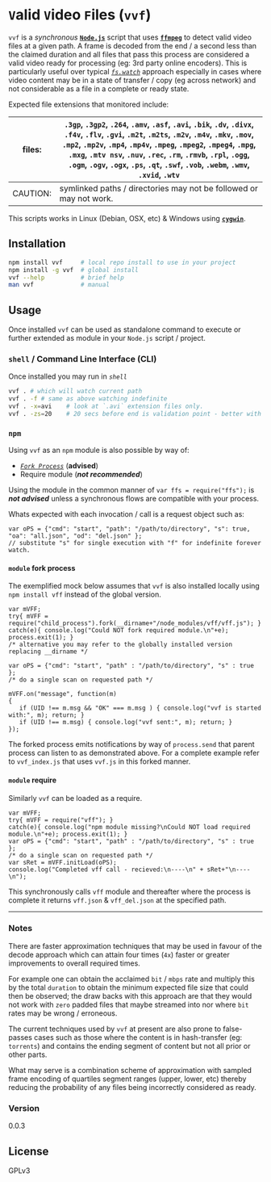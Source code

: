 # `V`alid `V`ideo `F`iles (`vvf`)

`vvf` is a *_synchronous_* [**`Node.js`**] script that uses [**`ffmpeg`**] to detect valid video files at a given path. A frame is decoded from the end / a second less than the claimed duration and all files that pass this process are considered a valid video ready for processing (eg: 3rd party online encoders). This is particularly useful over typical [_`fs.watch`_] approach especially in cases where video content may be in a state of transfer / copy (eg across network) and not considerable as a file in a complete or ready state.

Expected file extensions that monitored include:


| files: | `.3gp`, `.3gp2`, `.264`, `.amv`, `.asf`, `.avi`, `.bik`, `.dv`, `.divx`, `.f4v`, `.flv`, `.gvi`, `.m2t`, `.m2ts`, `.m2v`, `.m4v`, `.mkv`, `.mov`, `.mp2`, `.mp2v`, `.mp4`, `.mp4v`, `.mpeg`, `.mpeg2`, `.mpeg4`, `.mpg`, `.mxg`, `.mtv nsv`, `.nuv`, `.rec`, `.rm`, `.rmvb`, `.rpl`, `.ogg`, `.ogm`, `.ogv`, `.ogx`, `.ps`, `.qt`, `.swf`, `.vob`, `.webm`, `.wmv`, `.xvid`, `.wtv` |
| --- | --- |
| CAUTION: | symlinked paths / directories may not be followed or may not work. |


This scripts works in Linux (Debian, OSX, etc) & Windows using [**`cygwin`**].


## Installation
```sh
npm install vvf		# local repo install to use in your project
npm install -g vvf	# global install
vvf --help			# brief help
man vvf				# manual
```


## Usage
Once installed `vvf` can be used as standalone command to execute or further extended as module in your `Node.js` script / project. 

### `shell` / Command Line Interface (CLI)
Once installed you may run in *_`shell`_* 
```sh
vvf . # which will watch current path 
vvf . -f # same as above watching indefinite
vvf . -x=avi	# look at `.avi` extension files only. 
vvf . -zs=20	# 20 secs before end is validation point - better with sloppy / non-key framed files. 
```

### `npm`
Using `vvf` as an `npm` module is also possible by way of:
 - [_`Fork Process`_] (__advised__)
 - Require module (*__not recommended__*)

Using the module in the common manner of `var ffs = require("ffs");` is *__not advised__* unless a synchronous flows are compatible with your process.

Whats expected with each invocation / call is a request object such as:
```
var oPS = {"cmd": "start", "path": "/path/to/directory", "s": true, "oa": "all.json", "od": "del.json" };
// substitute "s" for single execution with "f" for indefinite forever watch. 
```

#### `module` fork process
The exemplified mock below assumes that `vvf` is also installed locally using `npm install vff` instead of the global version.
```
var mVFF;
try{ mVFF = require("child_process").fork(__dirname+"/node_modules/vff/vff.js"); }
catch(e){ console.log("Could NOT fork required module.\n"+e); process.exit(1); }
/* alternative you may refer to the globally installed version replacing __dirname */

var oPS = {"cmd": "start", "path" : "/path/to/directory", "s" : true };
/* do a single scan on requested path */

mVFF.on("message", function(m)
{
   if (UID !== m.msg && "OK" === m.msg ) { console.log("vvf is started with:", m); return; }
   if (UID !== m.msg) { console.log("vvf sent:", m); return; }
});
```
The forked process emits notifications by way of `process.send` that parent process can listen to as demonstrated above. For a complete example refer to `vvf_index.js` that uses `vvf.js` in this forked manner. 

#### `module` require
Similarly `vvf` can be loaded as a require.
```
var mVFF;
try{ mVFF = require("vff"); }
catch(e){ console.log("npm module missing?\nCould NOT load required module.\n"+e); process.exit(1); }
var oPS = {"cmd": "start", "path" : "/path/to/directory", "s" : true };
/* do a single scan on requested path */
var sRet = mVFF.initLoad(oPS);
console.log("Completed vff call - recieved:\n----\n" + sRet+"\n----\n");
```
This synchronously calls `vff` module and thereafter where the process is complete it returns `vff.json` & `vff_del.json` at the specified path.


----


### Notes
There are faster approximation techniques that may be used in favour of the decode approach which can attain four times (`4x`) faster or greater improvements to overall required times.

For example one can obtain the acclaimed `bit` / `mbps` rate and multiply this by the total `duration` to obtain the minimum expected file size that could then be observed; the draw backs with this approach are that they would not work with `zero` padded files that maybe streamed into nor where `bit` rates may be wrong / erroneous.

The current techniques used by `vvf` at present are also prone to false-passes cases such as those where the content is in hash-transfer (eg: `torrents`) and contains the ending segment of content but not all prior or other parts.

What may serve is a combination scheme of approximation with sampled frame encoding of quartiles segment ranges (upper, lower, etc) thereby reducing the probability of any files being incorrectly considered as ready.

### Version
0.0.3


License
----
GPLv3

  [**`cygwin`**]: <https://cygwin.com/>
  [**`Node.js`**]: <https://nodejs.org/en/>
  [**`ffmpeg`**]: <https://ffmpeg.org/>
  [_`fs.watch`_]: <https://nodejs.org/api/all.html#all_fs_watch_filename_options_listener>
  [_`Fork Process`_]: <https://nodejs.org/api/child_process.html#child_process_child_process_fork_modulepath_args_options>